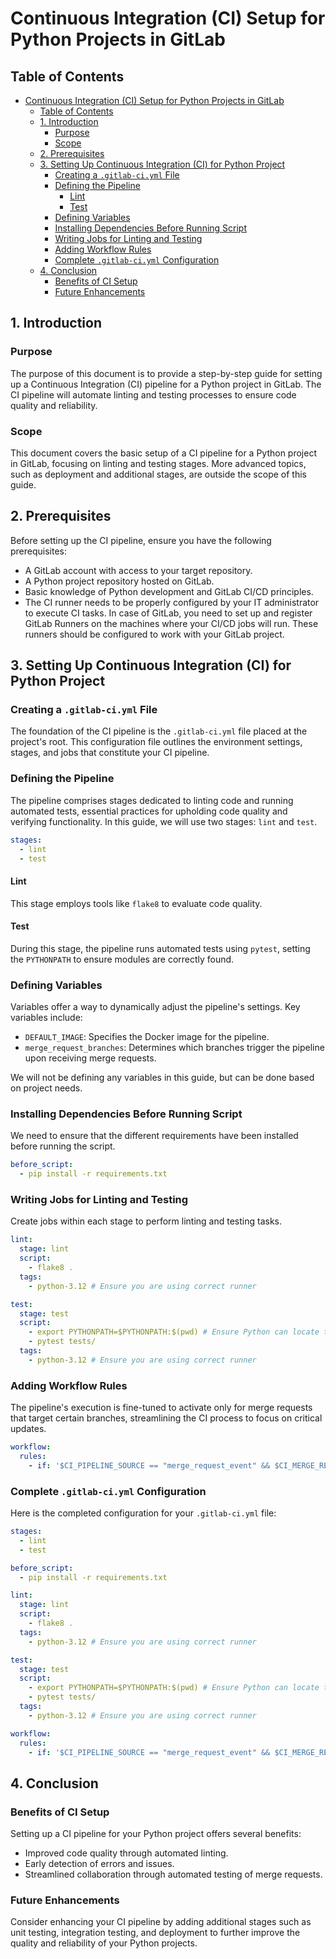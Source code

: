 # Continuous Integration (CI) Setup for Python Projects in GitLab

## Table of Contents

- [Continuous Integration (CI) Setup for Python Projects in GitLab](#continuous-integration-ci-setup-for-python-projects-in-gitlab)
  - [Table of Contents](#table-of-contents)
  - [1. Introduction](#1-introduction)
    - [Purpose](#purpose)
    - [Scope](#scope)
  - [2. Prerequisites](#2-prerequisites)
  - [3. Setting Up Continuous Integration (CI) for Python Project](#3-setting-up-continuous-integration-ci-for-python-project)
    - [Creating a `.gitlab-ci.yml` File](#creating-a-gitlab-ciyml-file)
    - [Defining the Pipeline](#defining-the-pipeline)
      - [Lint](#lint)
      - [Test](#test)
    - [Defining Variables](#defining-variables)
    - [Installing Dependencies Before Running Script](#installing-dependencies-before-running-script)
    - [Writing Jobs for Linting and Testing](#writing-jobs-for-linting-and-testing)
    - [Adding Workflow Rules](#adding-workflow-rules)
    - [Complete `.gitlab-ci.yml` Configuration](#complete-gitlab-ciyml-configuration)
  - [4. Conclusion](#4-conclusion)
    - [Benefits of CI Setup](#benefits-of-ci-setup)
    - [Future Enhancements](#future-enhancements)

## 1. Introduction

### Purpose

The purpose of this document is to provide a step-by-step guide for setting up a Continuous Integration (CI) pipeline for a Python project in GitLab. The CI pipeline will automate linting and testing processes to ensure code quality and reliability.

### Scope

This document covers the basic setup of a CI pipeline for a Python project in GitLab, focusing on linting and testing stages. More advanced topics, such as deployment and additional stages, are outside the scope of this guide.

## 2. Prerequisites

Before setting up the CI pipeline, ensure you have the following prerequisites:

- A GitLab account with access to your target repository.
- A Python project repository hosted on GitLab.
- Basic knowledge of Python development and GitLab CI/CD principles.
- The CI runner needs to be properly configured by your IT administrator to execute CI tasks. In case of GitLab, you need to set up and register GitLab Runners on the machines where your CI/CD jobs will run. These runners should be configured to work with your GitLab project.

## 3. Setting Up Continuous Integration (CI) for Python Project

### Creating a `.gitlab-ci.yml` File

The foundation of the CI pipeline is the `.gitlab-ci.yml` file placed at the project's root. This configuration file outlines the environment settings, stages, and jobs that constitute your CI pipeline.

### Defining the Pipeline

The pipeline comprises stages dedicated to linting code and running automated tests, essential practices for upholding code quality and verifying functionality. In this guide, we will use two stages: `lint` and `test`.

```yaml
stages:
  - lint
  - test
```

#### Lint

This stage employs tools like `flake8` to evaluate code quality.

#### Test

During this stage, the pipeline runs automated tests using `pytest`, setting the `PYTHONPATH` to ensure modules are correctly found.

### Defining Variables

Variables offer a way to dynamically adjust the pipeline's settings. Key variables include:

- `DEFAULT_IMAGE`: Specifies the Docker image for the pipeline.
- `merge_request_branches`: Determines which branches trigger the pipeline upon receiving merge requests.

We will not be defining any variables in this guide, but can be done based on project needs.

### Installing Dependencies Before Running Script

We need to ensure that the different requirements have been installed before running the script.

```yaml
before_script:
  - pip install -r requirements.txt
```

### Writing Jobs for Linting and Testing

Create jobs within each stage to perform linting and testing tasks.

```yaml
lint:
  stage: lint
  script:
    - flake8 .
  tags:
    - python-3.12 # Ensure you are using correct runner

test:
  stage: test
  script:
    - export PYTHONPATH=$PYTHONPATH:$(pwd) # Ensure Python can locate the project modules
    - pytest tests/
  tags:
    - python-3.12 # Ensure you are using correct runner
```

### Adding Workflow Rules

The pipeline's execution is fine-tuned to activate only for merge requests that target certain branches, streamlining the CI process to focus on critical updates.

```yaml
workflow:
  rules:
    - if: '$CI_PIPELINE_SOURCE == "merge_request_event" && $CI_MERGE_REQUEST_TARGET_BRANCH_NAME =~ /^main|development$/'
```

### Complete `.gitlab-ci.yml` Configuration

Here is the completed configuration for your `.gitlab-ci.yml` file:

```yaml
stages:
  - lint
  - test

before_script:
  - pip install -r requirements.txt

lint:
  stage: lint
  script:
    - flake8 .
  tags:
    - python-3.12 # Ensure you are using correct runner

test:
  stage: test
  script:
    - export PYTHONPATH=$PYTHONPATH:$(pwd) # Ensure Python can locate the project modules
    - pytest tests/
  tags:
    - python-3.12 # Ensure you are using correct runner

workflow:
  rules:
    - if: '$CI_PIPELINE_SOURCE == "merge_request_event" && $CI_MERGE_REQUEST_TARGET_BRANCH_NAME =~ /^main|development$/'
```

## 4. Conclusion

### Benefits of CI Setup

Setting up a CI pipeline for your Python project offers several benefits:

- Improved code quality through automated linting.
- Early detection of errors and issues.
- Streamlined collaboration through automated testing of merge requests.

### Future Enhancements

Consider enhancing your CI pipeline by adding additional stages such as unit testing, integration testing, and deployment to further improve the quality and reliability of your Python projects.
